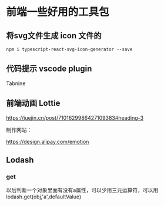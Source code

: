 # 前端一些好用的工具包

## 将svg文件生成 icon 文件的

```
npm i typescript-react-svg-icon-generator --save
```

## 代码提示 vscode plugin

Tabnine 


## 前端动画 Lottie

https://juejin.cn/post/7101629986427109383#heading-3

制作网站： 

https://design.alipay.com/emotion

## Lodash

### get

以后判断一个对象里面有没有a属性，可以少用三元运算符，可以用lodash.get(obj,'a',defaultValue)